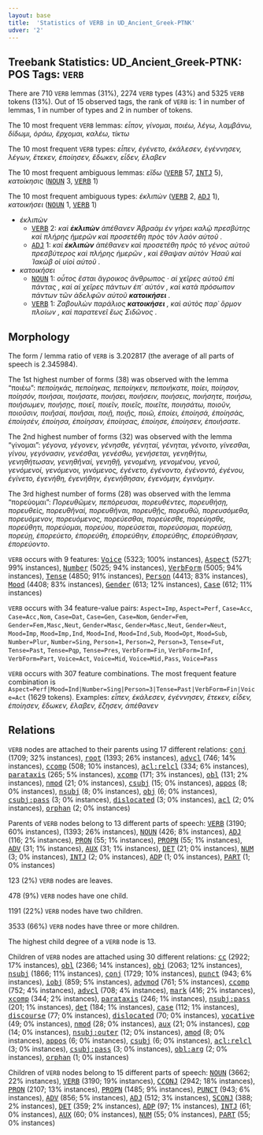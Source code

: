 ```yaml
---
layout: base
title:  'Statistics of VERB in UD_Ancient_Greek-PTNK'
udver: '2'
---
```


## Treebank Statistics: UD_Ancient_Greek-PTNK: POS Tags: `VERB`

There are 710 `VERB` lemmas (31%), 2274 `VERB` types (43%) and 5325 `VERB` tokens (13%).
Out of 15 observed tags, the rank of `VERB` is: 1 in number of lemmas, 1 in number of types and 2 in number of tokens.

The 10 most frequent `VERB` lemmas: <em>εἶπον, γίνομαι, ποιέω, λέγω, λαμβάνω, δίδωμι, ὁράω, ἔρχομαι, καλέω, τίκτω</em>

The 10 most frequent `VERB` types:  <em>εἶπεν, ἐγένετο, ἐκάλεσεν, ἐγέννησεν, λέγων, ἔτεκεν, ἐποίησεν, ἔδωκεν, εἶδεν, ἔλαβεν</em>

The 10 most frequent ambiguous lemmas: <em>εἴδω</em> (<tt><a href="grc_ptnk-pos-VERB.html">VERB</a></tt> 57, <tt><a href="grc_ptnk-pos-INTJ.html">INTJ</a></tt> 5), <em>κατοίκησις</em> (<tt><a href="grc_ptnk-pos-NOUN.html">NOUN</a></tt> 3, <tt><a href="grc_ptnk-pos-VERB.html">VERB</a></tt> 1)

The 10 most frequent ambiguous types:  <em>ἐκλιπὼν</em> (<tt><a href="grc_ptnk-pos-VERB.html">VERB</a></tt> 2, <tt><a href="grc_ptnk-pos-ADJ.html">ADJ</a></tt> 1), <em>κατοικήσει</em> (<tt><a href="grc_ptnk-pos-NOUN.html">NOUN</a></tt> 1, <tt><a href="grc_ptnk-pos-VERB.html">VERB</a></tt> 1)


* <em>ἐκλιπὼν</em>
  * <tt><a href="grc_ptnk-pos-VERB.html">VERB</a></tt> 2: <em>καὶ <b>ἐκλιπὼν</b> ἀπέθανεν Ἁβραὰμ ἐν γήρει καλῷ πρεσβύτης καὶ πλήρης ἡμερῶν καὶ προσετέθη πρὸς τὸν λαὸν αὐτοῦ .</em>
  * <tt><a href="grc_ptnk-pos-ADJ.html">ADJ</a></tt> 1: <em>καὶ <b>ἐκλιπὼν</b> ἀπέθανεν καὶ προσετέθη πρὸς τὸ γένος αὐτοῦ πρεσβύτερος καὶ πλήρης ἡμερῶν , καὶ ἔθαψαν αὐτὸν Ἡσαῦ καὶ Ἰακὼβ οἱ υἱοὶ αὐτοῦ .</em>
* <em>κατοικήσει</em>
  * <tt><a href="grc_ptnk-pos-NOUN.html">NOUN</a></tt> 1: <em>οὗτος ἔσται ἄγροικος ἄνθρωπος · αἱ χεῖρες αὐτοῦ ἐπὶ πάντας , καὶ αἱ χεῖρες πάντων ἐπ᾿ αὐτόν , καὶ κατὰ πρόσωπον πάντων τῶν ἀδελφῶν αὐτοῦ <b>κατοικήσει</b> .</em>
  * <tt><a href="grc_ptnk-pos-VERB.html">VERB</a></tt> 1: <em>Ζαβουλὼν παράλιος <b>κατοικήσει</b> , καὶ αὐτὸς παρ᾿ ὅρμον πλοίων , καὶ παρατενεῖ ἕως Σιδῶνος .</em>

## Morphology

The form / lemma ratio of `VERB` is 3.202817 (the average of all parts of speech is 2.345984).

The 1st highest number of forms (38) was observed with the lemma “ποιέω”: <em>πεποίηκάς, πεποίηκας, πεποίηκεν, πεποιήκατε, ποίει, ποίησον, ποίησόν, ποιήσαι, ποιήσατε, ποιήσει, ποιήσειν, ποιήσεις, ποιήσητε, ποιήσω, ποιήσωμεν, ποιήσῃς, ποιεῖ, ποιεῖν, ποιεῖς, ποιεῖτε, ποιησάτω, ποιοῦν, ποιοῦσιν, ποιῆσαί, ποιῆσαι, ποιῇ, ποιῇς, ποιῶ, ἐποίει, ἐποίησά, ἐποίησάς, ἐποίησέν, ἐποίησα, ἐποίησαν, ἐποίησας, ἐποίησε, ἐποίησεν, ἐποιήσατε</em>.

The 2nd highest number of forms (32) was observed with the lemma “γίνομαι”: <em>γέγονα, γέγονεν, γένησθε, γένηταί, γένηται, γένοιτο, γίνεσθαι, γίνου, γεγόνασιν, γενέσθαι, γενέσθω, γενήσεται, γενηθήτω, γενηθήτωσαν, γενηθῆναί, γενηθῇ, γενομένη, γενομένου, γενοῦ, γενόμενοί, γενόμενοι, γινόμενος, ἐγένετο, ἐγένοντο, ἐγένοντό, ἐγένου, ἐγίνετο, ἐγενήθη, ἐγενήθην, ἐγενήθησαν, ἐγενόμην, ἐγινόμην</em>.

The 3rd highest number of forms (28) was observed with the lemma “πορεύομαι”: <em>Πορευθῶμεν, πεπόρευσαι, πορευθέντες, πορευθήσῃ, πορευθεὶς, πορευθῆναί, πορευθῆναι, πορευθῇς, πορευθῶ, πορευσόμεθα, πορευόμενον, πορευόμενος, πορεύεσθαι, πορεύεσθε, πορεύησθε, πορεύθητι, πορεύομαι, πορεύου, πορεύσεται, πορεύσομαι, πορεύσῃ, πορεύῃ, ἐπορεύετο, ἐπορεύθη, ἐπορεύθην, ἐπορεύθης, ἐπορεύθησαν, ἐπορεύοντο</em>.

`VERB` occurs with 9 features: <tt><a href="grc_ptnk-feat-Voice.html">Voice</a></tt> (5323; 100% instances), <tt><a href="grc_ptnk-feat-Aspect.html">Aspect</a></tt> (5271; 99% instances), <tt><a href="grc_ptnk-feat-Number.html">Number</a></tt> (5025; 94% instances), <tt><a href="grc_ptnk-feat-VerbForm.html">VerbForm</a></tt> (5005; 94% instances), <tt><a href="grc_ptnk-feat-Tense.html">Tense</a></tt> (4850; 91% instances), <tt><a href="grc_ptnk-feat-Person.html">Person</a></tt> (4413; 83% instances), <tt><a href="grc_ptnk-feat-Mood.html">Mood</a></tt> (4408; 83% instances), <tt><a href="grc_ptnk-feat-Gender.html">Gender</a></tt> (613; 12% instances), <tt><a href="grc_ptnk-feat-Case.html">Case</a></tt> (612; 11% instances)

`VERB` occurs with 34 feature-value pairs: `Aspect=Imp`, `Aspect=Perf`, `Case=Acc`, `Case=Acc,Nom`, `Case=Dat`, `Case=Gen`, `Case=Nom`, `Gender=Fem`, `Gender=Fem,Masc,Neut`, `Gender=Masc`, `Gender=Masc,Neut`, `Gender=Neut`, `Mood=Imp`, `Mood=Imp,Ind`, `Mood=Ind`, `Mood=Ind,Sub`, `Mood=Opt`, `Mood=Sub`, `Number=Plur`, `Number=Sing`, `Person=1`, `Person=2`, `Person=3`, `Tense=Fut`, `Tense=Past`, `Tense=Pqp`, `Tense=Pres`, `VerbForm=Fin`, `VerbForm=Inf`, `VerbForm=Part`, `Voice=Act`, `Voice=Mid`, `Voice=Mid,Pass`, `Voice=Pass`

`VERB` occurs with 307 feature combinations.
The most frequent feature combination is `Aspect=Perf|Mood=Ind|Number=Sing|Person=3|Tense=Past|VerbForm=Fin|Voice=Act` (1629 tokens).
Examples: <em>εἶπεν, ἐκάλεσεν, ἐγέννησεν, ἔτεκεν, εἶδεν, ἐποίησεν, ἔδωκεν, ἔλαβεν, ἔζησεν, ἀπέθανεν</em>


## Relations

`VERB` nodes are attached to their parents using 17 different relations: <tt><a href="grc_ptnk-dep-conj.html">conj</a></tt> (1709; 32% instances), <tt><a href="grc_ptnk-dep-root.html">root</a></tt> (1393; 26% instances), <tt><a href="grc_ptnk-dep-advcl.html">advcl</a></tt> (746; 14% instances), <tt><a href="grc_ptnk-dep-ccomp.html">ccomp</a></tt> (508; 10% instances), <tt><a href="grc_ptnk-dep-acl-relcl.html">acl:relcl</a></tt> (334; 6% instances), <tt><a href="grc_ptnk-dep-parataxis.html">parataxis</a></tt> (265; 5% instances), <tt><a href="grc_ptnk-dep-xcomp.html">xcomp</a></tt> (171; 3% instances), <tt><a href="grc_ptnk-dep-obl.html">obl</a></tt> (131; 2% instances), <tt><a href="grc_ptnk-dep-nmod.html">nmod</a></tt> (21; 0% instances), <tt><a href="grc_ptnk-dep-csubj.html">csubj</a></tt> (15; 0% instances), <tt><a href="grc_ptnk-dep-appos.html">appos</a></tt> (8; 0% instances), <tt><a href="grc_ptnk-dep-nsubj.html">nsubj</a></tt> (8; 0% instances), <tt><a href="grc_ptnk-dep-obj.html">obj</a></tt> (6; 0% instances), <tt><a href="grc_ptnk-dep-csubj-pass.html">csubj:pass</a></tt> (3; 0% instances), <tt><a href="grc_ptnk-dep-dislocated.html">dislocated</a></tt> (3; 0% instances), <tt><a href="grc_ptnk-dep-acl.html">acl</a></tt> (2; 0% instances), <tt><a href="grc_ptnk-dep-orphan.html">orphan</a></tt> (2; 0% instances)

Parents of `VERB` nodes belong to 13 different parts of speech: <tt><a href="grc_ptnk-pos-VERB.html">VERB</a></tt> (3190; 60% instances),  (1393; 26% instances), <tt><a href="grc_ptnk-pos-NOUN.html">NOUN</a></tt> (426; 8% instances), <tt><a href="grc_ptnk-pos-ADJ.html">ADJ</a></tt> (116; 2% instances), <tt><a href="grc_ptnk-pos-PRON.html">PRON</a></tt> (55; 1% instances), <tt><a href="grc_ptnk-pos-PROPN.html">PROPN</a></tt> (55; 1% instances), <tt><a href="grc_ptnk-pos-ADV.html">ADV</a></tt> (31; 1% instances), <tt><a href="grc_ptnk-pos-AUX.html">AUX</a></tt> (31; 1% instances), <tt><a href="grc_ptnk-pos-DET.html">DET</a></tt> (21; 0% instances), <tt><a href="grc_ptnk-pos-NUM.html">NUM</a></tt> (3; 0% instances), <tt><a href="grc_ptnk-pos-INTJ.html">INTJ</a></tt> (2; 0% instances), <tt><a href="grc_ptnk-pos-ADP.html">ADP</a></tt> (1; 0% instances), <tt><a href="grc_ptnk-pos-PART.html">PART</a></tt> (1; 0% instances)

123 (2%) `VERB` nodes are leaves.

478 (9%) `VERB` nodes have one child.

1191 (22%) `VERB` nodes have two children.

3533 (66%) `VERB` nodes have three or more children.

The highest child degree of a `VERB` node is 13.

Children of `VERB` nodes are attached using 30 different relations: <tt><a href="grc_ptnk-dep-cc.html">cc</a></tt> (2922; 17% instances), <tt><a href="grc_ptnk-dep-obl.html">obl</a></tt> (2366; 14% instances), <tt><a href="grc_ptnk-dep-obj.html">obj</a></tt> (2063; 12% instances), <tt><a href="grc_ptnk-dep-nsubj.html">nsubj</a></tt> (1866; 11% instances), <tt><a href="grc_ptnk-dep-conj.html">conj</a></tt> (1729; 10% instances), <tt><a href="grc_ptnk-dep-punct.html">punct</a></tt> (943; 6% instances), <tt><a href="grc_ptnk-dep-iobj.html">iobj</a></tt> (859; 5% instances), <tt><a href="grc_ptnk-dep-advmod.html">advmod</a></tt> (761; 5% instances), <tt><a href="grc_ptnk-dep-ccomp.html">ccomp</a></tt> (752; 4% instances), <tt><a href="grc_ptnk-dep-advcl.html">advcl</a></tt> (708; 4% instances), <tt><a href="grc_ptnk-dep-mark.html">mark</a></tt> (416; 2% instances), <tt><a href="grc_ptnk-dep-xcomp.html">xcomp</a></tt> (344; 2% instances), <tt><a href="grc_ptnk-dep-parataxis.html">parataxis</a></tt> (246; 1% instances), <tt><a href="grc_ptnk-dep-nsubj-pass.html">nsubj:pass</a></tt> (201; 1% instances), <tt><a href="grc_ptnk-dep-det.html">det</a></tt> (184; 1% instances), <tt><a href="grc_ptnk-dep-case.html">case</a></tt> (112; 1% instances), <tt><a href="grc_ptnk-dep-discourse.html">discourse</a></tt> (77; 0% instances), <tt><a href="grc_ptnk-dep-dislocated.html">dislocated</a></tt> (70; 0% instances), <tt><a href="grc_ptnk-dep-vocative.html">vocative</a></tt> (49; 0% instances), <tt><a href="grc_ptnk-dep-nmod.html">nmod</a></tt> (28; 0% instances), <tt><a href="grc_ptnk-dep-aux.html">aux</a></tt> (21; 0% instances), <tt><a href="grc_ptnk-dep-cop.html">cop</a></tt> (14; 0% instances), <tt><a href="grc_ptnk-dep-nsubj-outer.html">nsubj:outer</a></tt> (12; 0% instances), <tt><a href="grc_ptnk-dep-amod.html">amod</a></tt> (8; 0% instances), <tt><a href="grc_ptnk-dep-appos.html">appos</a></tt> (6; 0% instances), <tt><a href="grc_ptnk-dep-csubj.html">csubj</a></tt> (6; 0% instances), <tt><a href="grc_ptnk-dep-acl-relcl.html">acl:relcl</a></tt> (3; 0% instances), <tt><a href="grc_ptnk-dep-csubj-pass.html">csubj:pass</a></tt> (3; 0% instances), <tt><a href="grc_ptnk-dep-obl-arg.html">obl:arg</a></tt> (2; 0% instances), <tt><a href="grc_ptnk-dep-orphan.html">orphan</a></tt> (1; 0% instances)

Children of `VERB` nodes belong to 15 different parts of speech: <tt><a href="grc_ptnk-pos-NOUN.html">NOUN</a></tt> (3662; 22% instances), <tt><a href="grc_ptnk-pos-VERB.html">VERB</a></tt> (3190; 19% instances), <tt><a href="grc_ptnk-pos-CCONJ.html">CCONJ</a></tt> (2942; 18% instances), <tt><a href="grc_ptnk-pos-PRON.html">PRON</a></tt> (2107; 13% instances), <tt><a href="grc_ptnk-pos-PROPN.html">PROPN</a></tt> (1485; 9% instances), <tt><a href="grc_ptnk-pos-PUNCT.html">PUNCT</a></tt> (943; 6% instances), <tt><a href="grc_ptnk-pos-ADV.html">ADV</a></tt> (856; 5% instances), <tt><a href="grc_ptnk-pos-ADJ.html">ADJ</a></tt> (512; 3% instances), <tt><a href="grc_ptnk-pos-SCONJ.html">SCONJ</a></tt> (388; 2% instances), <tt><a href="grc_ptnk-pos-DET.html">DET</a></tt> (359; 2% instances), <tt><a href="grc_ptnk-pos-ADP.html">ADP</a></tt> (97; 1% instances), <tt><a href="grc_ptnk-pos-INTJ.html">INTJ</a></tt> (61; 0% instances), <tt><a href="grc_ptnk-pos-AUX.html">AUX</a></tt> (60; 0% instances), <tt><a href="grc_ptnk-pos-NUM.html">NUM</a></tt> (55; 0% instances), <tt><a href="grc_ptnk-pos-PART.html">PART</a></tt> (55; 0% instances)

